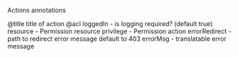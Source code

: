 Actions annotations

@title title of action
@acl
    loggedIn - is logging required? (default true)
    resource - Permission resource
    privilege - Permission action
    errorRedirect - path to redirect error message default to 403
    errorMsg - translatable error message
